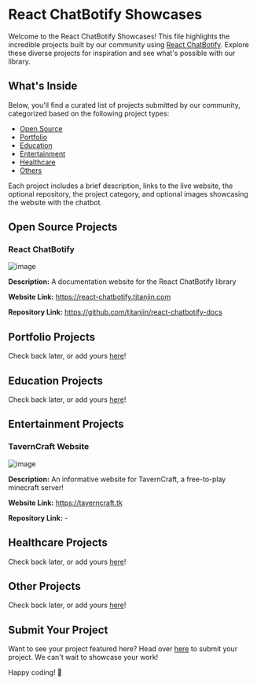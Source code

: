 # React ChatBotify Showcases

Welcome to the React ChatBotify Showcases! This file highlights the incredible projects built by our community using [React ChatBotify](https://react-chatbotify.tjtanjin.com). Explore these diverse projects for inspiration and see what's possible with our library.

## What's Inside

Below, you'll find a curated list of projects submitted by our community, categorized based on the following project types:
- [Open Source](#open-source-projects)
- [Portfolio](#portfolio-projects)
- [Education](#education-projects)
- [Entertainment](#entertainment-projects)
- [Healthcare](#healthcare-projects)
- [Others](#other-projects)

Each project includes a brief description, links to the live website, the optional repository, the project category, and optional images showcasing the website with the chatbot.

## Open Source Projects

### React ChatBotify

![image](https://github.com/tjtanjin/react-chatbotify/assets/43908963/f30858d9-f38e-4049-912f-1844d05a509f)

**Description:** A documentation website for the React ChatBotify library

**Website Link:** https://react-chatbotify.tjtanjin.com

**Repository Link:** https://github.com/tjtanjin/react-chatbotify-docs

## Portfolio Projects

Check back later, or add yours [here](https://github.com/tjtanjin/react-chatbotify/discussions/11)!

## Education Projects

Check back later, or add yours [here](https://github.com/tjtanjin/react-chatbotify/discussions/11)!

## Entertainment Projects

### TavernCraft Website

![image](https://github.com/tjtanjin/react-chatbotify/assets/43908963/135d7ae3-779d-4892-a548-1cf544344d63)

**Description:** An informative website for TavernCraft, a free-to-play minecraft server!

**Website Link:** https://taverncraft.tk

**Repository Link:** -

## Healthcare Projects

Check back later, or add yours [here](https://github.com/tjtanjin/react-chatbotify/discussions/11)!

## Other Projects

Check back later, or add yours [here](https://github.com/tjtanjin/react-chatbotify/discussions/11)!

## Submit Your Project

Want to see your project featured here? Head over [here](https://github.com/tjtanjin/react-chatbotify/discussions/11) to submit your project. We can't wait to showcase your work!

Happy coding! 🚀